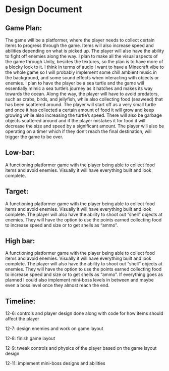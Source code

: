 # Design Document
## Game Plan:
The game will be a platformer, where the player needs to collect certain items to progress through the game. Items will also increase 
speed and abilities depending on what is picked up. The player will also have the ability to fight off enemies along the way. I plan 
to make all the visual aspects of the game through Unity, besides the textures, so the plan is to have more of a blocky look to it. I 
think in terms of audio I want to have a Minecraft vibe to the whole game so I will probably implement some chill ambient music in 
the background, and some sound effects when interacting with objects or enemies. I plan to have the player be a sea turtle and the 
game will essentially mimic a sea turtle’s journey as it hatches and makes its way towards the ocean. Along the way, the player will 
have to avoid predators, such as crabs, birds, and jellyfish, while also collecting food (seaweed) that has been scattered around. The
player will start off as a very small turtle and once it has collected a certain amount of food it will grow and keep growing while 
also increasing the turtle’s speed. There will also be garbage objects scattered around and if the player mistakes it for food it will 
decrease the size and speed by a significant amount. The player will also be operating on a timer which if they don’t reach the final 
destination, will trigger the game to be over.

## Low-bar:
A functioning platformer game with the player being able to collect food items and avoid enemies. Visually it will have everything 
built and look complete. 
## Target:
A functioning platformer game with the player being able to collect food items and avoid enemies. Visually it will have everything 
built and look complete. The player will also have the ability to shoot out “shell” objects at enemies. They will have the option to 
use the points earned collecting food to increase speed and size or to get shells as “ammo”.
## High bar:
A functioning platformer game with the player being able to collect food items and avoid enemies. Visually it will have everything 
built and look complete. The player will also have the ability to shoot out “shell” objects at enemies. They will have the option to 
use the points earned collecting food to increase speed and size or to get shells as “ammo”. If everything goes as planned I could 
also implement mini-boss levels in between and maybe even a boss level once they almost reach the end.

## Timeline:

12-6: controls and player design done along with code for how items should affect the player

12-7: design enemies and work on game layout

12-8: finish game layout

12-9: tweak controls and physics of the player based on the game layout design

12-11: implement mini-boss designs and abilities
